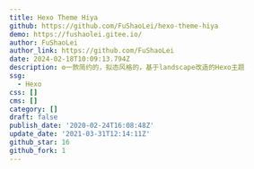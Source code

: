 ```yaml
---
title: Hexo Theme Hiya
github: https://github.com/FuShaoLei/hexo-theme-hiya
demo: https://fushaolei.gitee.io/
author: FuShaoLei
author_link: https://github.com/FuShaoLei
date: 2024-02-18T10:09:13.794Z
description: ⚙一款简约的，拟态风格的，基于landscape改造的Hexo主题
ssg:
  - Hexo
css: []
cms: []
category: []
draft: false
publish_date: '2020-02-24T16:08:48Z'
update_date: '2021-03-31T12:14:11Z'
github_star: 16
github_fork: 1
---
```


